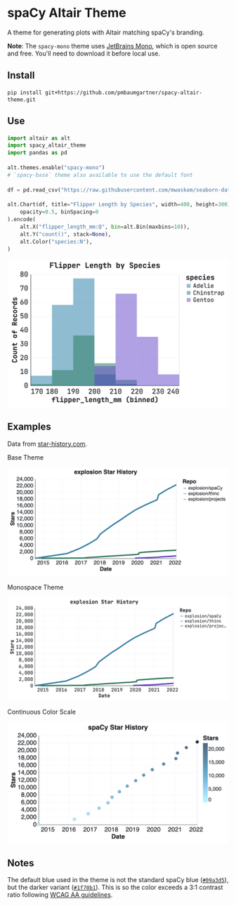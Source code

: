 # spaCy Altair Theme

A theme for generating plots with Altair matching spaCy's branding.

**Note**: The `spacy-mono` theme uses [JetBrains Mono](https://www.jetbrains.com/lp/mono/), which is open source and free. You'll need to download it before local use.

## Install

```
pip install git+https://github.com/pmbaumgartner/spacy-altair-theme.git
```

## Use

```python
import altair as alt
import spacy_altair_theme
import pandas as pd

alt.themes.enable("spacy-mono")
# `spacy-base` theme also available to use the default font

df = pd.read_csv("https://raw.githubusercontent.com/mwaskom/seaborn-data/master/penguins.csv")

alt.Chart(df, title="Flipper Length by Species", width=400, height=300).mark_bar(
    opacity=0.5, binSpacing=0
).encode(
    alt.X("flipper_length_mm:Q", bin=alt.Bin(maxbins=10)),
    alt.Y("count()", stack=None),
    alt.Color("species:N"),
)
```

<img src="examples/penguins.png" width="600">

## Examples

Data from [star-history.com](https://star-history.com/).

Base Theme

<img src="examples/stars.png" width="600">

Monospace Theme

<img src="examples/stars-mono.png" width="600">

Continuous Color Scale

<img src="examples/stars-continuous.png" width="600">

## Notes

The default blue used in the theme is not the standard spaCy blue ([`#09a3d5`](https://webaim.org/resources/contrastchecker/?fcolor=09A3D5&bcolor=FFFFFF)), but the darker variant ([`#1f70b1`](https://webaim.org/resources/contrastchecker/?fcolor=1f70b1&bcolor=FFFFFF)). This is so the color exceeds a 3:1 contrast ratio following [WCAG AA guidelines](https://developer.mozilla.org/en-US/docs/Web/Accessibility/Understanding_WCAG/Perceivable/Color_contrast).